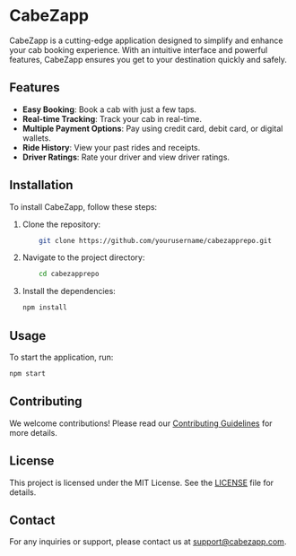 # CabeZapp

CabeZapp is a cutting-edge application designed to simplify and enhance your cab booking experience. With an intuitive interface and powerful features, CabeZapp ensures you get to your destination quickly and safely.

## Features

- **Easy Booking**: Book a cab with just a few taps.
- **Real-time Tracking**: Track your cab in real-time.
- **Multiple Payment Options**: Pay using credit card, debit card, or digital wallets.
- **Ride History**: View your past rides and receipts.
- **Driver Ratings**: Rate your driver and view driver ratings.

## Installation

To install CabeZapp, follow these steps:

1. Clone the repository:

    ```bash
        git clone https://github.com/yourusername/cabezapprepo.git
    ```

2. Navigate to the project directory:

    ```bash
        cd cabezapprepo
    ```

3. Install the dependencies:

    ```bash
    npm install
    ```

## Usage

To start the application, run:

```bash
npm start
```

## Contributing

We welcome contributions! Please read our [Contributing Guidelines](CONTRIBUTING.md) for more details.

## License

This project is licensed under the MIT License. See the [LICENSE](LICENSE) file for details.

## Contact

For any inquiries or support, please contact us at [support@cabezapp.com](support@cabezapp.com).
